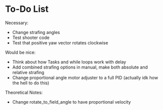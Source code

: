 # To-Do List
Necessary:
- Change strafing angles
- Test shooter code
- Test that positive yaw vector rotates clockwise

Would be nice:
- Think about how Tasks and while loops work with delay
- Add combined strafing options in manual, make both absolute and relative strafing
- Change proportional angle motor adjuster to a full PID (actually idk how the hell to do this)

Theoretical Notes:
- Change rotate_to_field_angle to have proportional velocity